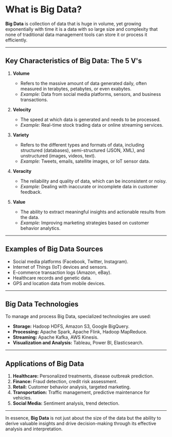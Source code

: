 # What is Big Data?

**Big Data** is collection of data that is huge in volume, yet growing exponentially with time it is a data with so large size and complexity that none of traditional data management tools can store it or process it efficiently.

---

## Key Characteristics of Big Data: The 5 V's

1. **Volume**  
   - Refers to the massive amount of data generated daily, often measured in terabytes, petabytes, or even exabytes.  
   - *Example:* Data from social media platforms, sensors, and business transactions.

2. **Velocity**  
   - The speed at which data is generated and needs to be processed.  
   - *Example:* Real-time stock trading data or online streaming services.

3. **Variety**  
   - Refers to the different types and formats of data, including structured (databases), semi-structured (JSON, XML), and unstructured (images, videos, text).  
   - *Example:* Tweets, emails, satellite images, or IoT sensor data.

4. **Veracity**  
   - The reliability and quality of data, which can be inconsistent or noisy.  
   - *Example:* Dealing with inaccurate or incomplete data in customer feedback.

5. **Value**  
   - The ability to extract meaningful insights and actionable results from the data.  
   - *Example:* Improving marketing strategies based on customer behavior analytics.

---

## Examples of Big Data Sources
- Social media platforms (Facebook, Twitter, Instagram).
- Internet of Things (IoT) devices and sensors.
- E-commerce transaction logs (Amazon, eBay).
- Healthcare records and genetic data.
- GPS and location data from mobile devices.

---

## Big Data Technologies
To manage and process Big Data, specialized technologies are used:
- **Storage:** Hadoop HDFS, Amazon S3, Google BigQuery.
- **Processing:** Apache Spark, Apache Flink, Hadoop MapReduce.
- **Streaming:** Apache Kafka, AWS Kinesis.
- **Visualization and Analysis:** Tableau, Power BI, Elasticsearch.

---

## Applications of Big Data
1. **Healthcare:** Personalized treatments, disease outbreak prediction.
2. **Finance:** Fraud detection, credit risk assessment.
3. **Retail:** Customer behavior analysis, targeted marketing.
4. **Transportation:** Traffic management, predictive maintenance for vehicles.
5. **Social Media:** Sentiment analysis, trend detection.

---

In essence, **Big Data** is not just about the size of the data but the ability to derive valuable insights and drive decision-making through its effective analysis and interpretation.
